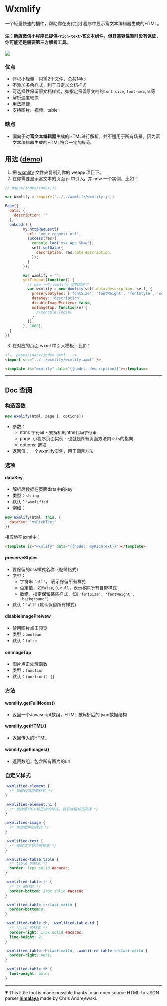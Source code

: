 # Wxmlify
一个轻量快速的插件，帮助你在支付宝小程序中显示富文本编辑器生成的HTML。
#### 注：新版微信小程序已提供`<rich-text>`富文本组件，但其兼容性暂时没有保证，你可能还是需要第三方解析工具。

![](https://media.giphy.com/media/l4pTa5Eu6JJxI2o1i/giphy.gif)

### 优点

- 体积小轻量 - 只需2个文件，总共14kb
- 不添加多余样式，利于自定义文档样式
- 可选择性保留原文档样式，如指定保留原文档的`font-size`, `font-weight`等
- 解析速度较快
- 用法简便
- 支持图片、视频、table

### 缺点
- 偏向于对**富文本编辑器**生成的HTML进行解析，并不适用于所有场景。因为富文本编辑器生成的HTML符合一定的规范。

## 用法 ([demo](https://github.com/zhanziyang/wxmlify/tree/master/example))

1. 把 [wxmlify](https://github.com/zhanziyang/wxmlify/tree/master/wxmlify) 文件夹复制到你的 weapp 项目下。
2. 在你需要显示富文本的页面 js 中引入，并 new 一个实例，比如：

```js
// pages/index/index.js

var Wxmlify = require('../../wxmlify/wxmlify.js')

Page({
  data: {
    description: ''
  },
  onLoad() {
        my.httpRequest({
          url: 'your request url',
          success(res){
            console.log('xxx App Show');
            self.setData({
              description: res.data.description,
            });
          }
        });

        var wxmlify = '';
        setTimeout(function() {
          // new 一个 wxmlify 实例就好了
          var wxmlify = new Wxmlify(self.data.description, self, {
            preserveStyles: ['fontSize', 'fontWeight', 'fontStyle', 'color', 'textDecoration', 'textAlign', 'backgroundColor', 'background'],
            dataKey: 'description',
            disableImagePreivew: false,
            onImageTap: function(e) {
              //console.log(e)
            }
          });
        }, 1000);
  }
})
```
3. 在对应的页面 wxml 中引入模板，比如：
```html
<!-- pages/index/index.axml  -->
<import src="../../wxmlify/wxmlify.axml" />

<template is="wxmlify" data="{{nodes: description}}"></template>
```
---

## Doc 查阅

### 构造函数
```js
new Wxmlify(html, page [, options])
```
- 参数：
  - html: 字符串 - 要解析的html代码字符串
  - page: 小程序页面实例 - 也就是所有页面方法内`this`的指向
  - options: [选项](#选项)
- 返回值：一个wxmlify实例，用于调用方法

### 选项

#### dataKey
- 解析后数据在页面data中的key
- 类型：`string`
- 默认：`'wxmlified'`
- 例如：
```js
new Wxmlify(html, this, {
  dataKey: 'myRichText'
})
```
相应地在axml中：
```html
<template is="wxmlify" data="{{nodes: myRichText}}"></template>
```

#### preserveStyles
- 要保留的css样式名称（驼峰格式）
- 类型：
  - 字符串 `'all'`， 表示保留所有样式
  - 否定值，如`false`, `0`, `null`，表示移除所有自带样式
  - 数组，指定保留某些样式，如`['fontSize', 'fontWeight', 'background']`
- 默认：`'all'` (默认保留所有样式)

#### disableImagePreivew
- 禁用图片点击预览
- 类型：`boolean`
- 默认：`false`

#### onImageTap
- 图片点击处理函数
- 类型：`function`
- 默认：`function() {}`

### 方法

#### wxmlify.getFullNodes()
- 返回一个Javascript数组，HTML 被解析后的 json数据结构

#### wxmlify.getHTML()
- 返回传入的HTML

#### wxmlify.getImages()
- 返回数组，包含所有图片的url

### 自定义样式
```css
.wxmlified-element {
  /* 修改段落块的样式 */
}

.wxmlified-element.h1 {
  /* 修改原<h1>标签块的样式，其它块级标签同理 */
}

.wxmlified-image {
  /* 修改图片的样式 */
}

.wxmlified-text {
  /* 修改文字节点的样式 */
}

.wxmlified-table.table {
  /* table 的样式 */
  border: 1rpx solid #acacac;
}

.wxmlified-table.tr {
  /* tr 的样式 */
  border-bottom: 1rpx solid #acacac;
}

.wxmlified-table.tr:last-child {
  border-bottom:0;
}

.wxmlified-table.th, .wxmlified-table.td {
  /* th,td 的样式 */
  border-right: 1rpx solid #acacac;
  line-height: 2;
}

.wxmlified-table.th:last-child, .wxmlified-table.td:last-child {
  border-right: none;
}

.wxmlified-table.th {
  font-weight: bold;
}

```
---

💗 This little tool is made possible thanks to an open source HTML-to-JSON parser **[himalaya](https://github.com/andrejewski/himalaya)** made by Chris Andrejewski.
